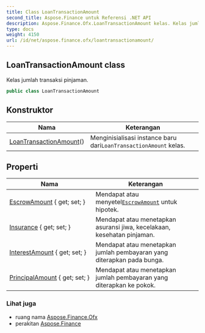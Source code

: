 ```yaml
---
title: Class LoanTransactionAmount
second_title: Aspose.Finance untuk Referensi .NET API
description: Aspose.Finance.Ofx.LoanTransactionAmount kelas. Kelas jumlah transaksi pinjaman.
type: docs
weight: 4150
url: /id/net/aspose.finance.ofx/loantransactionamount/
---
```

## LoanTransactionAmount class

Kelas jumlah transaksi pinjaman.

```csharp
public class LoanTransactionAmount
```

## Konstruktor

| Nama | Keterangan |
| --- | --- |
| [LoanTransactionAmount](loantransactionamount/)() | Menginisialisasi instance baru dari`LoanTransactionAmount` kelas. |

## Properti

| Nama | Keterangan |
| --- | --- |
| [EscrowAmount](../../aspose.finance.ofx/loantransactionamount/escrowamount/) { get; set; } | Mendapat atau menyetel[`EscrowAmount`](./escrowamount/) untuk hipotek. |
| [Insurance](../../aspose.finance.ofx/loantransactionamount/insurance/) { get; set; } | Mendapat atau menetapkan asuransi jiwa, kecelakaan, kesehatan pinjaman. |
| [InterestAmount](../../aspose.finance.ofx/loantransactionamount/interestamount/) { get; set; } | Mendapat atau menetapkan jumlah pembayaran yang diterapkan pada bunga. |
| [PrincipalAmount](../../aspose.finance.ofx/loantransactionamount/principalamount/) { get; set; } | Mendapat atau menetapkan jumlah pembayaran yang diterapkan ke pokok. |

### Lihat juga

* ruang nama [Aspose.Finance.Ofx](../../aspose.finance.ofx/)
* perakitan [Aspose.Finance](../../)


